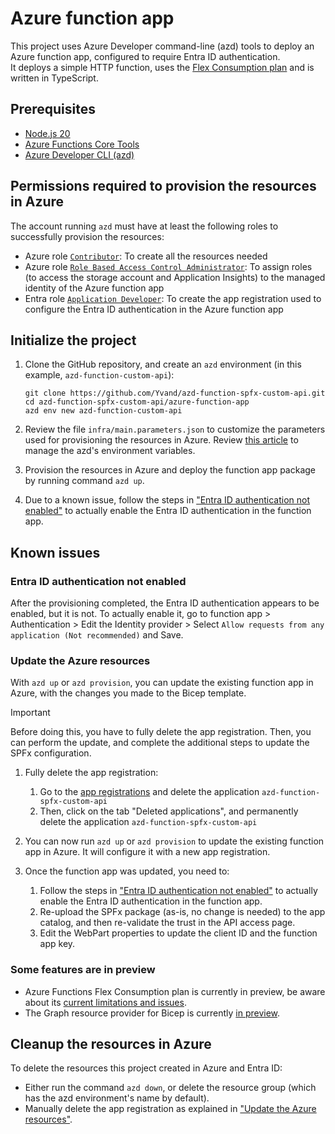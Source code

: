# Azure function app

This project uses Azure Developer command-line (azd) tools to deploy an Azure function app, configured to require Entra ID authentication.  
It deploys a simple HTTP function, uses the [Flex Consumption plan](https://learn.microsoft.com/en-us/azure/azure-functions/flex-consumption-plan) and is written in TypeScript.

## Prerequisites

+ [Node.js 20](https://www.nodejs.org/)
+ [Azure Functions Core Tools](https://learn.microsoft.com/azure/azure-functions/functions-run-local?pivots=programming-language-typescript#install-the-azure-functions-core-tools)
+ [Azure Developer CLI (azd)](https://learn.microsoft.com/azure/developer/azure-developer-cli/install-azd)

## Permissions required to provision the resources in Azure

The account running `azd` must have at least the following roles to successfully provision the resources:

+ Azure role [`Contributor`](https://learn.microsoft.com/azure/role-based-access-control/built-in-roles/privileged#contributor): To create all the resources needed
+ Azure role [`Role Based Access Control Administrator`](https://learn.microsoft.com/azure/role-based-access-control/built-in-roles/privileged#role-based-access-control-administrator): To assign roles (to access the storage account and Application Insights) to the managed identity of the Azure function app
+ Entra role [`Application Developer`](https://learn.microsoft.com/entra/identity/role-based-access-control/permissions-reference#application-developer): To create the app registration used to configure the Entra ID authentication in the Azure function app

## Initialize the project

1. Clone the GitHub repository, and create an `azd` environment (in this example, `azd-function-custom-api`):

    ```shell
    git clone https://github.com/Yvand/azd-function-spfx-custom-api.git
    cd azd-function-spfx-custom-api/azure-function-app
    azd env new azd-function-custom-api
    ```

1. Review the file `infra/main.parameters.json` to customize the parameters used for provisioning the resources in Azure. Review [this article](https://learn.microsoft.com/azure/developer/azure-developer-cli/manage-environment-variables) to manage the azd's environment variables.

1. Provision the resources in Azure and deploy the function app package by running command `azd up`.

1. Due to a known issue, follow the steps in ["Entra ID authentication not enabled"](#Entra-ID-authentication-not-enabled) to actually enable the Entra ID authentication in the function app.

## Known issues

### Entra ID authentication not enabled

After the provisioning completed, the Entra ID authentication appears to be enabled, but it is not. To actually enable it, go to function app > Authentication > Edit the Identity provider > Select `Allow requests from any application (Not recommended)` and Save.

### Update the Azure resources

With `azd up` or `azd provision`, you can update the existing function app in Azure, with the changes you made to the Bicep template.

> [!IMPORTANT]
> Before doing this, you have to fully delete the app registration. Then, you can perform the update, and complete the additional steps to update the SPFx configuration.

1. Fully delete the app registration:

   1. Go to the [app registrations](https://entra.microsoft.com/#view/Microsoft_AAD_RegisteredApps/ApplicationsListBlade/quickStartType~/null/sourceType/Microsoft_AAD_IAM) and delete the application `azd-function-spfx-custom-api`
   1. Then, click on the tab "Deleted applications", and permanently delete the application `azd-function-spfx-custom-api`

1. You can now run `azd up` or `azd provision` to update the existing function app in Azure. It will configure it with a new app registration.  

1. Once the function app was updated, you need to:
   1. Follow the steps in ["Entra ID authentication not enabled"](#Entra-ID-authentication-not-enabled) to actually enable the Entra ID authentication in the function app.
   1. Re-upload the SPFx package (as-is, no change is needed) to the app catalog, and then re-validate the trust in the API access page.
   1. Edit the WebPart properties to update the client ID and the function app key.

### Some features are in preview

- Azure Functions Flex Consumption plan is currently in preview, be aware about its [current limitations and issues](https://learn.microsoft.com/azure/azure-functions/flex-consumption-plan#considerations).
- The Graph resource provider for Bicep is currently [in preview](https://learn.microsoft.com/graph/templates/quickstart-create-bicep-interactive-mode?tabs=CLI).

## Cleanup the resources in Azure

To delete the resources this project created in Azure and Entra ID:

- Either run the command `azd down`, or delete the resource group (which has the azd environment's name by default).
- Manually delete the app registration as explained in ["Update the Azure resources"](#Update-the-Azure-resources).
